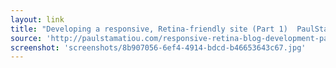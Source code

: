 ```yaml
---
layout: link
title: "Developing a responsive, Retina-friendly site (Part 1)  PaulStamatiou.com"
source: 'http://paulstamatiou.com/responsive-retina-blog-development-part-1'
screenshot: 'screenshots/8b907056-6ef4-4914-bdcd-b46653643c67.jpg'
---
```


